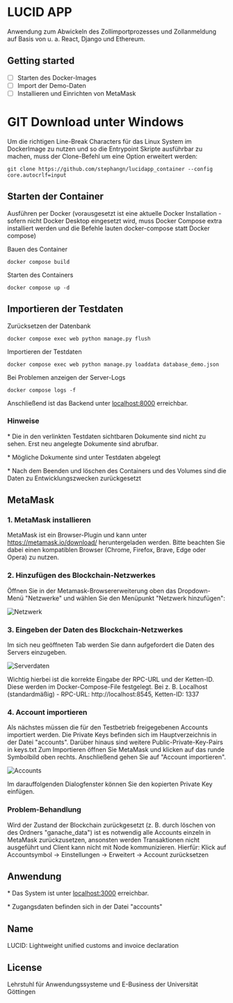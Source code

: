 # LUCID APP

Anwendung zum Abwickeln des Zollimportprozesses und Zollanmeldung auf Basis von u. a. React, Django und Ethereum.

## Getting started

- [ ] Starten des Docker-Images 
- [ ] Import der Demo-Daten
- [ ] Installieren und Einrichten von MetaMask

# GIT Download unter Windows

Um die richtigen Line-Break Characters für das Linux System im DockerImage zu nutzen und so die Entrypoint Skripte ausführbar zu machen, muss der Clone-Befehl um eine Option erweitert werden:

    git clone https://github.com/stephangn/lucidapp_container --config core.autocrlf=input


## Starten der Container 

Ausführen per Docker (vorausgesetzt ist eine aktuelle Docker Installation - sofern nicht Docker Desktop eingesetzt wird, muss Docker Compose extra installiert werden und die Befehle lauten docker-compose statt Docker compose)

Bauen des Container 

    docker compose build 

Starten des Containers

    docker compose up -d 


## Importieren der Testdaten

Zurücksetzen der Datenbank 

    docker compose exec web python manage.py flush

Importieren der Testdaten 

    docker compose exec web python manage.py loaddata database_demo.json

Bei Problemen anzeigen der Server-Logs 

    docker compose logs -f 

Anschließend ist das Backend unter [localhost:8000](http://localhost:8000) erreichbar. 

### Hinweise 

\* Die in den verlinkten Testdaten sichtbaren Dokumente sind nicht zu sehen. Erst neu angelegte Dokumente sind abrufbar.

\* Mögliche Dokumente sind unter Testdaten abgelegt

\* Nach dem Beenden und löschen des Containers und des Volumes sind die Daten zu Entwicklungszwecken zurückgesetzt


## MetaMask

### 1. MetaMask installieren

MetaMask ist ein Browser-Plugin und kann unter https://metamask.io/download/ heruntergeladen werden. Bitte beachten Sie dabei einen kompatiblen Browser (Chrome, Firefox, Brave, Edge oder Opera) zu nutzen.

### 2. Hinzufügen des Blockchain-Netzwerkes

Öffnen Sie in der Metamask-Browsererweiterung oben das Dropdown-Menü "Netzwerke" und wählen Sie den Menüpunkt "Netzwerk hinzufügen":

![Netzwerk](readme/netzwerk1.png)

### 3. Eingeben der Daten des Blockchain-Netzwerkes

Im sich neu geöffneten Tab werden Sie dann aufgefordert die Daten des Servers einzugeben.

![Serverdaten](readme/image.png)

Wichtig hierbei ist die korrekte Eingabe der RPC-URL und der Ketten-ID. Diese werden im Docker-Compose-File festgelegt.
Bei z. B. Localhost (standardmäßig) - RPC-URL: http://localhost:8545, Ketten-ID: 1337

### 4. Account importieren

Als nächstes müssen die für den Testbetrieb freigegebenen Accounts importiert werden. Die Private Keys befinden sich im Hauptverzeichnis in der Datei "accounts". Darüber hinaus sind weitere Public-Private-Key-Pairs in keys.txt
Zum Importieren öffnen Sie MetaMask und klicken auf das runde Symbolbild oben rechts. Anschließend gehen Sie auf "Account importieren".

![Accounts](readme/account.png)

Im darauffolgenden Dialogfenster können Sie den kopierten Private Key einfügen.

### Problem-Behandlung

Wird der Zustand der Blockchain zurückgesetzt (z. B. durch löschen von des Ordners "ganache_data") ist es notwendig alle Accounts einzeln in MetaMask zurückzusetzen, ansonsten werden Transaktionen nicht ausgeführt und Client kann nicht mit Node kommunizieren. 
Hierfür:
Klick auf Accountsymbol -> Einstellungen -> Erweitert -> Account zurücksetzen

## Anwendung

\* Das System ist unter [localhost:3000](http://localhost:3000) erreichbar. 

\* Zugangsdaten befinden sich in der Datei "accounts"

## Name

LUCID: Lightweight unified customs and invoice declaration

## License

Lehrstuhl für Anwendungssysteme und E-Business der Universität Göttingen
